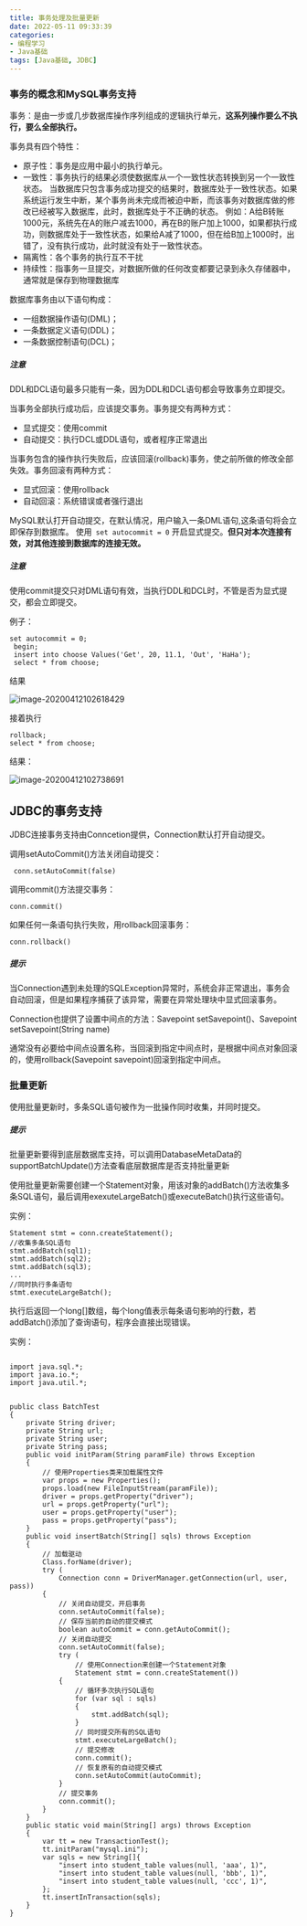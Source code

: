 ```yaml
---
title: 事务处理及批量更新
date: 2022-05-11 09:33:39
categories: 
- 编程学习
- Java基础
tags: [Java基础, JDBC]
---
```





### 事务的概念和MySQL事务支持


事务：是由一步或几步数据库操作序列组成的逻辑执行单元，**这系列操作要么不执行，要么全部执行。**

事务具有四个特性：

- 原子性：事务是应用中最小的执行单元。
- 一致性：事务执行的结果必须使数据库从一个一致性状态转换到另一个一致性状态。
    当数据库只包含事务成功提交的结果时，数据库处于一致性状态。如果系统运行发生中断，某个事务尚未完成而被迫中断，而该事务对数据库做的修改已经被写入数据库，此时，数据库处于不正确的状态。
    例如：A给B转账1000元，系统先在A的账户减去1000，再在B的账户加上1000，如果都执行成功，则数据库处于一致性状态，如果给A减了1000，但在给B加上1000时，出错了，没有执行成功，此时就没有处于一致性状态。
- 隔离性：各个事务的执行互不干扰
- 持续性：指事务一旦提交，对数据所做的任何改变都要记录到永久存储器中，通常就是保存到物理数据库


数据库事务由以下语句构成：

- 一组数据操作语句(DML)；
- 一条数据定义语句(DDL)；
- 一条数据控制语句(DCL)；

##### 注意

DDL和DCL语句最多只能有一条，因为DDL和DCL语句都会导致事务立即提交。



当事务全部执行成功后，应该提交事务。事务提交有两种方式：

- 显式提交：使用commit
- 自动提交：执行DCL或DDL语句，或者程序正常退出

当事务包含的操作执行失败后，应该回滚(rollback)事务，使之前所做的修改全部失效。事务回滚有两种方式：

- 显式回滚：使用rollback
- 自动回滚：系统错误或者强行退出

MySQL默认打开自动提交，在默认情况，用户输入一条DML语句,这条语句将会立即保存到数据库。
使用` set autocommit = 0` 开启显式提交。**但只对本次连接有效，对其他连接到数据库的连接无效。**

##### 注意

使用commit提交只对DML语句有效，当执行DDL和DCL时，不管是否为显式提交，都会立即提交。



例子：

``` mysql
set autocommit = 0;
 begin;
 insert into choose Values('Get', 20, 11.1, 'Out', 'HaHa');
 select * from choose;
```

结果

![image-20200412102618429](C:\Users\Bu'l'l'shi't\AppData\Roaming\Typora\typora-user-images\image-20200412102618429.png)

接着执行 

```mysql
rollback;
select * from choose;
```

结果：

![image-20200412102738691](C:\Users\Bu'l'l'shi't\AppData\Roaming\Typora\typora-user-images\image-20200412102738691.png)





## JDBC的事务支持



JDBC连接事务支持由Conncetion提供，Connection默认打开自动提交。

调用setAutoCommit()方法关闭自动提交：

` conn.setAutoCommit(false)`

调用commit()方法提交事务：

`conn.commit()`

如果任何一条语句执行失败，用rollback回滚事务：

`conn.rollback()`



##### 提示

当Connection遇到未处理的SQLException异常时，系统会非正常退出，事务会自动回滚，但是如果程序捕获了该异常，需要在异常处理块中显式回滚事务。





Connection也提供了设置中间点的方法：Savepoint setSavepoint()、Savepoint setSavepoint(String name)

通常没有必要给中间点设置名称，当回滚到指定中间点时，是根据中间点对象回滚的，使用rollback(Savepoint savepoint)回滚到指定中间点。





### 批量更新



使用批量更新时，多条SQL语句被作为一批操作同时收集，并同时提交。

##### 提示

批量更新要得到底层数据库支持，可以调用DatabaseMetaData的supportBatchUpdate()方法查看底层数据库是否支持批量更新



使用批量更新需要创建一个Statement对象，用该对象的addBatch()方法收集多条SQL语句，最后调用exexuteLargeBatch()或executeBatch()执行这些语句。

实例：

```mysql
Statement stmt = conn.createStatement();
//收集多条SQL语句
stmt.addBatch(sql1);
stmt.addBatch(sql2);
stmt.addBatch(sql3);
...
//同时执行多条语句
stmt.executeLargeBatch();
```

执行后返回一个long[]数组，每个long值表示每条语句影响的行数，若addBatch()添加了查询语句，程序会直接出现错误。



实例：

```mysql

import java.sql.*;
import java.io.*;
import java.util.*;


public class BatchTest
{
	private String driver;
	private String url;
	private String user;
	private String pass;
	public void initParam(String paramFile) throws Exception
	{
		// 使用Properties类来加载属性文件
		var props = new Properties();
		props.load(new FileInputStream(paramFile));
		driver = props.getProperty("driver");
		url = props.getProperty("url");
		user = props.getProperty("user");
		pass = props.getProperty("pass");
	}
	public void insertBatch(String[] sqls) throws Exception
	{
		// 加载驱动
		Class.forName(driver);
		try (
			Connection conn = DriverManager.getConnection(url, user, pass))
		{
			// 关闭自动提交，开启事务
			conn.setAutoCommit(false);
			// 保存当前的自动的提交模式
			boolean autoCommit = conn.getAutoCommit();
			// 关闭自动提交
			conn.setAutoCommit(false);
			try (
				// 使用Connection来创建一个Statement对象
				Statement stmt = conn.createStatement())
			{
				// 循环多次执行SQL语句
				for (var sql : sqls)
				{
					stmt.addBatch(sql);
				}
				// 同时提交所有的SQL语句
				stmt.executeLargeBatch();
				// 提交修改
				conn.commit();
				// 恢复原有的自动提交模式
				conn.setAutoCommit(autoCommit);
			}
			// 提交事务
			conn.commit();
		}
	}
	public static void main(String[] args) throws Exception
	{
		var tt = new TransactionTest();
		tt.initParam("mysql.ini");
		var sqls = new String[]{
			"insert into student_table values(null, 'aaa', 1)",
			"insert into student_table values(null, 'bbb', 1)",
			"insert into student_table values(null, 'ccc', 1)",
		};
		tt.insertInTransaction(sqls);
	}
}

```













